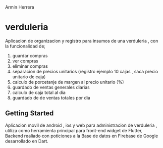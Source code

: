 Armin Herrera 
# verduleria

Aplicacion de organizacion y registro para insumos de una verduleria , con la funcionalidad de;
1) guardar compras
2) ver compras
3) eliminar compras
4) separacion de precios unitarios (registro ejemplo 10 cajas , saca precio unitario de caja)
5) calculo de porcetanje de margen al precio unitario (%)
6) guardado de ventas generales diarias
7) calculo de caja total al dia
8) guardado de de ventas totales por dia


## Getting Started
Aplicacion movil de android , ios y web para administracion de verduleria , utiliza como herramienta principal para front-end widget de Flutter, Backend realiado con poticiones a la Base de datos en Firebase de Google desarrollado en Dart.


